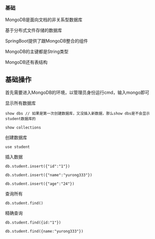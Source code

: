 
### 基础

MongoDB是面向文档的非关系型数据库

基于分布式文件存储的数据库

SpringBoot提供了跟MongoDB整合的组件

MongoDB的主键都是String类型

MongoDB还有表结构

## 基础操作

首先需要进入MongoDB的环境，以管理员身份运行cmd，输入mongo即可

显示所有数据库
```text
show dbs // 如果是第一次创建数据库，又没插入新数据，那么show dbs是不会显示student数据库的

show collections
```
创建数据库
```text
use student
```

插入数据
```text
db.student.insert({"id":"1"})

db.student.insert({"name":"yurong333"})

db.student.insert({"age":"24"})
```
查询所有
```text
db.student.find()
```
精确查询
```text
db.student.find({id:"1"})

db.student.find({name:"yurong333"})
```
